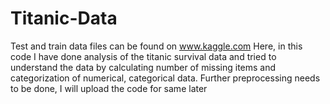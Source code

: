 # Titanic-Data

Test and train data files can be found on www.kaggle.com
Here, in this code I have done analysis of the titanic survival data and tried to understand the data by calculating number of missing items and categorization of numerical, categorical data. Further preprocessing needs to be done, I will upload the code for same later
